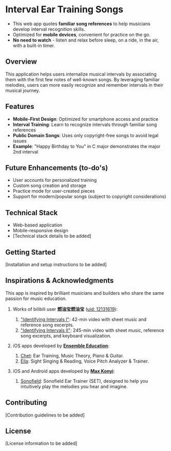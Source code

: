 # Interval Ear Training Songs

- This web app quotes **familiar song references** to help musicians develop interval recognition skills.
- Optimized for **mobile devices**, convenient for practice on the go.
- **No need to watch** - listen and relax before sleep, on a ride, in the air, with a built-in timer.

## Overview

This application helps users internalize musical intervals by associating them with the first few notes of well-known songs. By leveraging familiar melodies, users can more easily recognize and remember intervals in their musical journey.

## Features

- **Mobile-First Design**: Optimized for smartphone access and practice
- **Interval Training**: Learn to recognize intervals through familiar song references
- **Public Domain Songs**: Uses only copyright-free songs to avoid legal issues
- **Example**: "Happy Birthday to You" in C major demonstrates the major 2nd interval

## Future Enhancements (to-do's)

- User accounts for personalized training
- Custom song creation and storage
- Practice mode for user-created pieces
- Support for modern/popular songs (subject to copyright considerations)

## Technical Stack

- Web-based application
- Mobile-responsive design
- [Technical stack details to be added]

## Getting Started

[Installation and setup instructions to be added]

## Inspirations & Acknowledgments

This app is inspired by brilliant musicians and builders who share the same passion for music education.

1. Works of bilibili user **燃油宝燃油宝** ([uid: 12131619]((https://space.bilibili.com/12131619))):
    1. ["Identifying Intervals I"](https://www.bilibili.com/video/BV1914y157tQ/): 42-min video with sheet music and reference song excerpts.
    2. ["Identifying Intervals II"](https://www.bilibili.com/video/BV1wY411d7bJ/): 245-min video with sheet music, reference song excerpts, and keyboard visualization.

2. iOS apps developed by **[Ensemble Education](https://ensemble-education.com/)**:
   1. [Chet](https://apps.apple.com/us/app/chet-ear-training/id1405525467): Ear Training, Music Theory, Piano & Guitar.
   2. [Ella](https://apps.apple.com/us/app/ella-sight-singing-reading/id1301456113): Sight Singing & Reading, Voice Pitch Analyzer & Trainer.

3. iOS and Android apps developed by **[Max Konyi](https://www.maxkonyi.com/)**:
   1. [Sonofield](https://et.sonofield.com/): Sonofield Ear Trainer (SET), designed to help you intuitively play the melodies you hear and imagine.

## Contributing

[Contribution guidelines to be added]

## License

[License information to be added]
